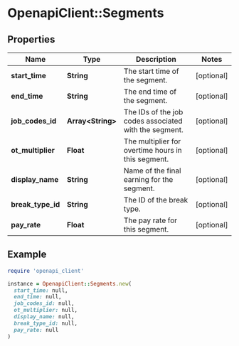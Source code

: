 # OpenapiClient::Segments

## Properties

| Name | Type | Description | Notes |
| ---- | ---- | ----------- | ----- |
| **start_time** | **String** | The start time of the segment. | [optional] |
| **end_time** | **String** | The end time of the segment. | [optional] |
| **job_codes_id** | **Array&lt;String&gt;** | The IDs of the job codes associated with the segment. | [optional] |
| **ot_multiplier** | **Float** | The multiplier for overtime hours in this segment. | [optional] |
| **display_name** | **String** | Name of the final earning for the segment. | [optional] |
| **break_type_id** | **String** | The ID of the break type. | [optional] |
| **pay_rate** | **Float** | The pay rate for this segment. | [optional] |

## Example

```ruby
require 'openapi_client'

instance = OpenapiClient::Segments.new(
  start_time: null,
  end_time: null,
  job_codes_id: null,
  ot_multiplier: null,
  display_name: null,
  break_type_id: null,
  pay_rate: null
)
```


